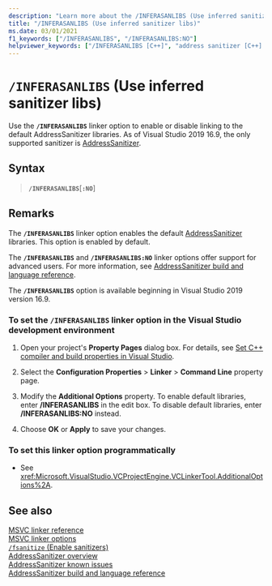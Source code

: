 ```yaml
---
description: "Learn more about the /INFERASANLIBS (Use inferred sanitizer libs) linker option"
title: "/INFERASANLIBS (Use inferred sanitizer libs)"
ms.date: 03/01/2021
f1_keywords: ["/INFERASANLIBS", "/INFERASANLIBS:NO"]
helpviewer_keywords: ["/INFERASANLIBS [C++]", "address sanitizer [C++] linker option"]
---
```

# `/INFERASANLIBS` (Use inferred sanitizer libs)

Use the **`/INFERASANLIBS`** linker option to enable or disable linking to the default AddressSanitizer libraries. As of Visual Studio 2019 16.9, the only supported sanitizer is [AddressSanitizer](../../sanitizers/asan.md).

## Syntax

> **`/INFERASANLIBS`**\[**`:NO`**]

## Remarks

The **`/INFERASANLIBS`** linker option enables the default [AddressSanitizer](../../sanitizers/asan.md) libraries. This option is enabled by default.

The **`/INFERASANLIBS`** and **`/INFERASANLIBS:NO`** linker options offer support for advanced users. For more information, see [AddressSanitizer build and language reference](../../sanitizers/asan-building.md).

The **`/INFERASANLIBS`** option is available beginning in Visual Studio 2019 version 16.9.

### To set the **`/INFERASANLIBS`** linker option in the Visual Studio development environment

1. Open your project's **Property Pages** dialog box. For details, see [Set C++ compiler and build properties in Visual Studio](../working-with-project-properties.md).

1. Select the **Configuration Properties** > **Linker** > **Command Line** property page.

1. Modify the **Additional Options** property. To enable default libraries, enter **/INFERASANLIBS** in the edit box. To disable default libraries, enter **/INFERASANLIBS:NO** instead.

1. Choose **OK** or **Apply** to save your changes.

### To set this linker option programmatically

- See <xref:Microsoft.VisualStudio.VCProjectEngine.VCLinkerTool.AdditionalOptions%2A>.

## See also

[MSVC linker reference](linking.md)\
[MSVC linker options](linker-options.md)\
[`/fsanitize` (Enable sanitizers)](./fsanitize.md)\
[AddressSanitizer overview](../../sanitizers/asan.md)\
[AddressSanitizer known issues](../../sanitizers/asan-known-issues.md)\
[AddressSanitizer build and language reference](../../sanitizers/asan-building.md)
